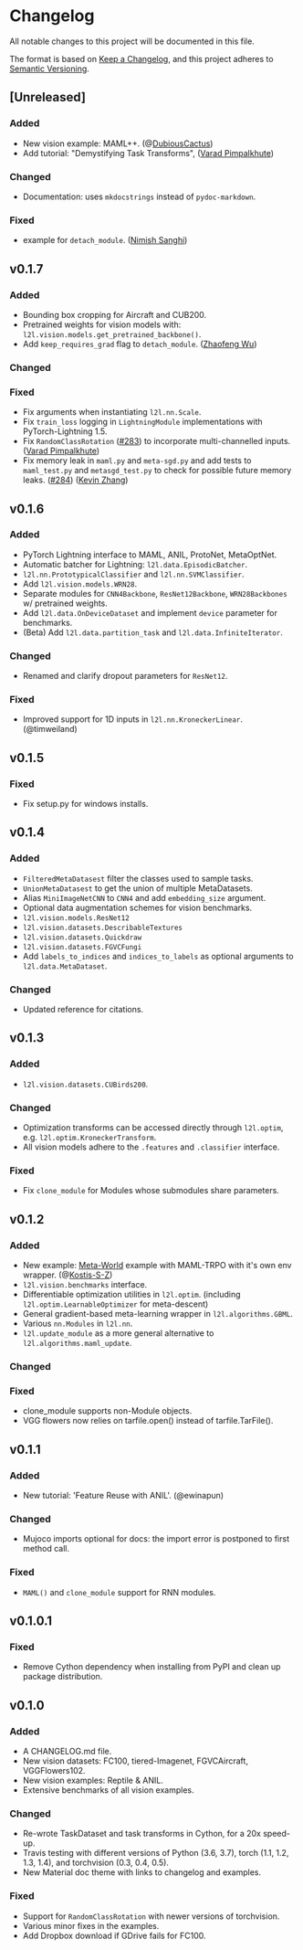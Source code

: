 
# Changelog

All notable changes to this project will be documented in this file.

The format is based on [Keep a Changelog](https://keepachangelog.com/en/1.0.0/),
and this project adheres to [Semantic Versioning](https://semver.org/spec/v2.0.0.html).

## [Unreleased]

### Added

* New vision example: MAML++. (@[DubiousCactus](https://github.com/DubiousCactus))
* Add tutorial: "Demystifying Task Transforms", ([Varad Pimpalkhute](https://github.com/nightlessbaron/))

### Changed

* Documentation: uses `mkdocstrings` instead of `pydoc-markdown`.

### Fixed

* example for `detach_module`. ([Nimish Sanghi](https://github.com/nsanghi))

## v0.1.7

### Added

* Bounding box cropping for Aircraft and CUB200.
* Pretrained weights for vision models with: `l2l.vision.models.get_pretrained_backbone()`.
* Add `keep_requires_grad` flag to `detach_module`. ([Zhaofeng Wu](https://github.com/ZhaofengWu))

### Changed

### Fixed

* Fix arguments when instantiating `l2l.nn.Scale`.
* Fix `train_loss` logging in `LightningModule` implementations with PyTorch-Lightning 1.5.
* Fix `RandomClassRotation` ([#283](https://github.com/learnables/learn2learn/pull/283)) to incorporate multi-channelled inputs. ([Varad Pimpalkhute](https://github.com/nightlessbaron/)) 
* Fix memory leak in `maml.py` and `meta-sgd.py` and add tests to `maml_test.py` and `metasgd_test.py` to check for possible future memory leaks. ([#284](https://github.com/learnables/learn2learn/issues/284)) ([Kevin Zhang](https://github.com/kzhang2)) 


## v0.1.6

### Added

* PyTorch Lightning interface to MAML, ANIL, ProtoNet, MetaOptNet.
* Automatic batcher for Lightning: `l2l.data.EpisodicBatcher`.
* `l2l.nn.PrototypicalClassifier` and `l2l.nn.SVMClassifier`.
* Add `l2l.vision.models.WRN28`.
* Separate modules for `CNN4Backbone`, `ResNet12Backbone`, `WRN28Backbones` w/ pretrained weights.
* Add `l2l.data.OnDeviceDataset` and implement `device` parameter for benchmarks.
* (Beta) Add `l2l.data.partition_task` and `l2l.data.InfiniteIterator`.

### Changed

* Renamed and clarify dropout parameters for `ResNet12`.

### Fixed

* Improved support for 1D inputs in `l2l.nn.KroneckerLinear`. (@timweiland)


## v0.1.5

### Fixed

* Fix setup.py for windows installs.

## v0.1.4

### Added

* `FilteredMetaDatasest` filter the classes used to sample tasks.
* `UnionMetaDatasest` to get the union of multiple MetaDatasets.
* Alias `MiniImageNetCNN` to `CNN4` and add `embedding_size` argument.
* Optional data augmentation schemes for vision benchmarks.
* `l2l.vision.models.ResNet12`
* `l2l.vision.datasets.DescribableTextures`
* `l2l.vision.datasets.Quickdraw`
* `l2l.vision.datasets.FGVCFungi`
* Add `labels_to_indices` and `indices_to_labels` as optional arguments to `l2l.data.MetaDataset`.

### Changed

* Updated reference for citations.


## v0.1.3

### Added

* `l2l.vision.datasets.CUBirds200`.

### Changed

* Optimization transforms can be accessed directly through `l2l.optim`, e.g. `l2l.optim.KroneckerTransform`.
* All vision models adhere to the `.features` and `.classifier` interface.

### Fixed

* Fix `clone_module` for Modules whose submodules share parameters.


## v0.1.2

### Added

* New example: [Meta-World](https://github.com/rlworkgroup/metaworld) example with MAML-TRPO with it's own env wrapper. (@[Kostis-S-Z](https://github.com/Kostis-S-Z))
* `l2l.vision.benchmarks` interface.
* Differentiable optimization utilities in `l2l.optim`. (including `l2l.optim.LearnableOptimizer` for meta-descent)
* General gradient-based meta-learning wrapper in `l2l.algorithms.GBML`.
* Various `nn.Modules` in `l2l.nn`.
* `l2l.update_module` as a more general alternative to `l2l.algorithms.maml_update`.

### Changed

### Fixed

* clone_module supports non-Module objects.
* VGG flowers now relies on tarfile.open() instead of tarfile.TarFile().


## v0.1.1

### Added

* New tutorial: 'Feature Reuse with ANIL'. (@ewinapun)

### Changed

* Mujoco imports optional for docs: the import error is postponed to first method call.

### Fixed

* `MAML()` and `clone_module` support for RNN modules.


## v0.1.0.1

### Fixed

* Remove Cython dependency when installing from PyPI and clean up package distribution.


## v0.1.0

### Added

* A CHANGELOG.md file.
* New vision datasets: FC100, tiered-Imagenet, FGVCAircraft, VGGFlowers102.
* New vision examples: Reptile & ANIL.
* Extensive benchmarks of all vision examples.

### Changed

* Re-wrote TaskDataset and task transforms in Cython, for a 20x speed-up.
* Travis testing with different versions of Python (3.6, 3.7), torch (1.1, 1.2, 1.3, 1.4), and torchvision (0.3, 0.4, 0.5).
* New Material doc theme with links to changelog and examples.

### Fixed

* Support for `RandomClassRotation` with newer versions of torchvision.
* Various minor fixes in the examples.
* Add Dropbox download if GDrive fails for FC100.
